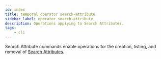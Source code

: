```yaml
---
id: index
title: temporal operator search-attribute
sidebar_label: operator search-attribute
description: Operations applying to Search Attributes.
tags:
	- cli
---
```


Search Attribute commands enable operations for the creation, listing, and removal of [Search Attributes](/concepts/what-is-a-search-attribute).
